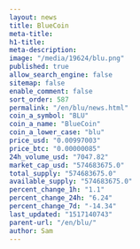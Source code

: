 ```yaml
---
layout: news
title: BlueCoin
meta-title: 
h1-title: 
meta-description: 
image: "/media/19624/blu.png"
published: true
allow_search_engine: false
sitemap: false
enable_comment: false
sort_order: 587
permalink: "/en/blu/news.html"
coin_a_symbol: "BLU"
coin_a_name: "BlueCoin"
coin_a_lower_case: "blu"
price_usd: "0.00997003"
price_btc: "0.00000085"
24h_volume_usd: "7047.82"
market_cap_usd: "574683675.0"
total_supply: "574683675.0"
available_supply: "574683675.0"
percent_change_1h: "1.1"
percent_change_24h: "6.24"
percent_change_7d: "-14.34"
last_updated: "1517140743"
parent-url: "/en/blu/"
author: Sam
---
```


